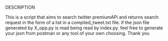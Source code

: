 DESCRIPTION

This is a script that aims to search twitter premiumAPi and returns search request in the form of a list in a compiled_tweet.txt file.
if the json file generated by X_opp.py is read being read by index.py. feel free to generate your json from postman or any tool of your own choosing.
Thank you
